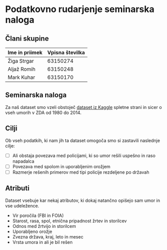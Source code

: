 # Podatkovno rudarjenje seminarska naloga

## Člani skupine

| Ime in priimek | Vpisna številka |
| -------------- | --------------- |
| Žiga Strgar | 63150274 |
| Aljaž Romih | 63150248 |
| Mark Kuhar | 63150170 |

## Seminarska naloga

Za naš dataset smo vzeli obstoječ [dataset iz Kaggle](https://www.kaggle.com/murderaccountability/homicide-reports) spletne strani in sicer o vseh umorih v ZDA od 1980 do 2014.

## Cilji

Ob vseh podatkih, ki nam jih ta dataset omogoča smo si zastavili naslednje cilje:

- [ ] Ali obstaja povezava med policijami, ki so umor rešili uspešno in raso napadalca
- [ ] Povezava med spolom in uporabljenim orožjem
- [ ] Razmerje rešenih primerov med tipi policije rezdeljene po državah

## Atributi

Dataset vsebuje kar nekaj atributov, ki dokaj natančno opišejo sam umor in vse udeležence.
- Vir poročila (FBI in FOIA)
- Starost, rasa, spol, etnična pripadnost žrtev in storilcev
- Odnos med žrtvijo in storilcem
- Uporabljeno orožje
- Zvezna država, kraj, leto in mesec
- Vrsta umora in ali je bil rešen

